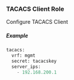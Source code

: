 
### TACACS Client Role

Configure TACACS Client

##### Example 

```python
tacacs:
  vrf: mgmt
  secret: tacacskey
  server_ips:
    - 192.168.200.1
```

